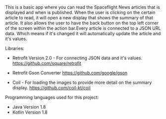 This is a basic app where you can read the Spaceflight News articles that is displayed and when is published. When the user is clicking on the certain article to read, it will open a new display that shows the summary of that article. 
It also allows the user to have the back button on the top left corner of the screen within the action bar.Every article is connected to a JSON URL data. Which means if it's changed it will automatically update the article and it's values.

Libraries:
- Retrofit Version 2.0 - For connecting JSON data and it's values.
https://github.com/square/retrofit

- Retrofit Gson Converter
https://github.com/google/gson

- Coil - For loading the images to provide more detail on the summary display.
https://github.com/coil-kt/coil

Programming languages used for this project:
- Java Version 1.8
- Kotlin Version 1.8
